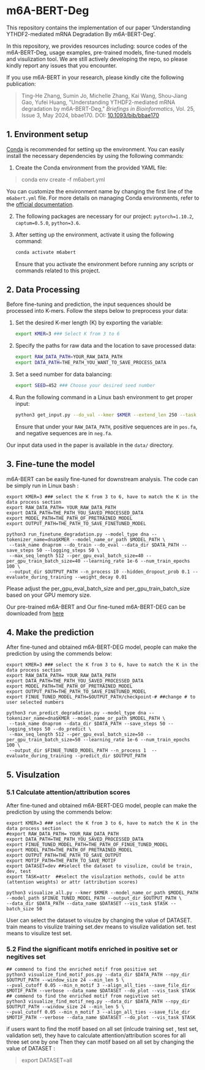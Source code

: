 # m6A-BERT-Deg
This repository contains the implementation of our paper ‘Understanding YTHDF2-mediated mRNA Degradation By m6A-BERT-Deg’.

In this repository, we provides resources including: source codes of the m6A-BERT-Deg, usage examples, pre-trained models, fine-tuned models and visulization tool. We are still actively developing the repo, so please kindly report any issues that you encounter.

If you use m6A-BERT in your research, please kindly cite the following publication:

> Ting-He Zhang, Sumin Jo, Michelle Zhang, Kai Wang, Shou-Jiang Gao, Yufei Huang, "Understanding YTHDF2-mediated mRNA degradation by m6A-BERT-Deg," *Briefings in Bioinformatics*, Vol. 25, Issue 3, May 2024, bbae170. DOI: [10.1093/bib/bbae170](https://doi.org/10.1093/bib/bbae170)

## 1. Environment setup 
[Conda](https://docs.anaconda.com/anaconda/install/linux/) is recommended for setting up the environment. You can easily install the necessary dependencies by using the following commands:
1. Create the Conda environment from the provided YAML file:
  > conda env create -f m6abert.yml 

You can customize the environment name by changing the first line of the `m6abert.yml` file. For more details on managing Conda environments, refer to the [official documentation](https://docs.conda.io/projects/conda/en/latest/user-guide/tasks/manage-environments.html#creating-an-environment-from-an-environment-yml-file).


2. The following packages are necessary for our project: `pytorch=1.10.2`, `captum=0.5.0`, `python=3.6`.

3. After setting up the environment, activate it using the following command:

    ```bash
    conda activate m6abert
    ```
    
   Ensure that you activate the environment before running any scripts or commands related to this project.
   
## 2. Data Processing

Before fine-tuning and prediction, the input sequences should be processed into K-mers. Follow the steps below to preprocess your data:

1. Set the desired K-mer length (K) by exporting the variable:

    ```bash
    export KMER=3 ### Select K from 3 to 6
    ```

2. Specify the paths for raw data and the location to save processed data:

    ```bash
    export RAW_DATA_PATH=YOUR_RAW_DATA_PATH
    export DATA_PATH=THE_PATH_YOU_WANT_TO_SAVE_PROCESS_DATA
    ```

3. Set a seed number for data balancing:

    ```bash
    export SEED=452 ### Choose your desired seed number
    ```

4. Run the following command in a Linux bash environment to get proper input:

    ```bash
    python3 get_input.py --do_val --kmer $KMER --extend_len 250 --task finetune --data_dir $RAW_DATA_PATH --save_dir $DATA_PATH --seed $SEED
    ```

    Ensure that under your `RAW_DATA_PATH`, positive sequences are in `pos.fa`, and negative sequences are in `neg.fa`.

Our input data used in the paper is available in the `data/` directory.

## 3. Fine-tune the model 
m6A-BERT can be easily fine-tuned for downstream analysis. The code can be simply run in Linux bash :
```
export KMER=3 ### select the K from 3 to 6, have to match the K in the data process section 
export RAW_DATA_PATH= YOUR_RAW_DATA_PATH
export DATA_PATH=THE_PATH_YOU_SAVED_PROCESSED_DATA
export MODEL_PATH=THE_PATH_OF_PRETRAINED_MODEL
export OUTPUT_PATH=THE_PATH_TO_SAVE_FINETUNED_MODEL

python3 run_finetune_degradation.py --model_type dna --tokenizer_name=dna$KMER --model_name_or_path $MODEL_PATH \
 --task_name dnaprom --do_train --do_eval --data_dir $DATA_PATH --save_steps 50 --logging_steps 50 \
 --max_seq_length 512 --per_gpu_eval_batch_size=40 --per_gpu_train_batch_size=40 --learning_rate 1e-6 --num_train_epochs 100 \
 --output_dir $OUTPUT_PATH --n_process 10 --hidden_dropout_prob 0.1 --evaluate_during_training --weight_decay 0.01
```
Please adjust the per_gpu_eval_batch_size and per_gpu_train_batch_size based on your GPU memory size.

Our pre-trained m6A-BERT and Our fine-tuned m6A-BERT-DEG  can be downloaded from [here](https://utsacloud-my.sharepoint.com/:f:/g/personal/tinghe_zhang_utsa_edu/EiJfHwd0c69Pp1-dDZ7_Ly0B2q8s2vhiOfYvKRhWazmOjw?e=rIdWa2)


## 4. Make the prediction 
After fine-tuned and obtained m6A-BERT-DEG model, people can make the prediction by using the commends below: 

```
export KMER=3 ### select the K from 3 to 6, have to match the K in the data process section 
export RAW_DATA_PATH= YOUR_RAW_DATA_PATH
export DATA_PATH=THE_PATH_YOU_SAVED_PROCESSED_DATA
export MODEL_PATH=THE_PATH_OF_PRETRAINED_MODEL
export OUTPUT_PATH=THE_PATH_TO_SAVE_FINETUNED_MODEL
export FINUE_TUNED_MODEL_PATH=$OUTPUT_PATH/checkpoint-# ##change # to user selected numbers 

python3 run_predict_degradation.py --model_type dna --tokenizer_name=dna$KMER --model_name_or_path $MODEL_PATH \
 --task_name dnaprom --data_dir $DATA_PATH --save_steps 50 --logging_steps 50 --do_predict \
 --max_seq_length 512 --per_gpu_eval_batch_size=50 --per_gpu_train_batch_size=50 --learning_rate 1e-6 --num_train_epochs 100 \
 --output_dir $FINUE_TUNED_MODEL_PATH --n_process 1  --evaluate_during_training --predict_dir $OUTPUT_PATH
```

## 5. Visulzation 
### 5.1 Calculate attention/attribution scores
After fine-tuned and obtained m6A-BERT-DEG model, people can make the prediction by using the commends below: 

```
export KMER=3 ### select the K from 3 to 6, have to match the K in the data process section 
#export RAW_DATA_PATH= YOUR_RAW_DATA_PATH
export DATA_PATH=THE_PATH_YOU_SAVED_PROCESSED_DATA
export FINUE_TUNED_MODEL_PATH=THE_PATH_OF_FINUE_TUNED_MODEL
export MODEL_PATH=THE_PATH_OF_PRETRAINED_MODEL
export OUTPUT_PATH=THE_PATH_TO_SAVE_OUTPUT
export MOTIF_PATH=THE_PATH_TO_SAVE_MOTIF
export DATASET=dev ##select the dataset to visulize, could be train, dev, test
export TASK=attr  ##select the visulzation methods, could be attn (attention weights) or attr (attribution scores)

python3 visualize_all.py --kmer $KMER --model_name_or_path $MODEL_PATH --model_path $FINUE_TUNED_MODEL_PATH --output_dir $OUTPUT_PATH \
--data_dir $DATA_PATH --data_name $DATASET --vis_task $TASK --batch_size 50
```
User can select the dataset to visulze by changing the value of DATASET. 
train means to visulize training set.dev means to visulize validation set. test means to visulize test set.  

### 5.2 Find the significant motifs enriched in positive set or negitives set

```
## commend to find the enriched motif from positive set
python3 visualize_find_motif_pos.py --data_dir $DATA_PATH --npy_dir $OUTPUT_PATH --window_size 24 --min_len 5 \
--pval_cutoff 0.05 --min_n_motif 3 --align_all_ties --save_file_dir $MOTIF_PATH --verbose --data_name $DATASET --do_plot --vis_task $TASK
## commend to find the enriched motif from negivtive set
python3 visualize_find_motif_neg.py --data_dir $DATA_PATH --npy_dir $OUTPUT_PATH --window_size 24 --min_len 5 \
--pval_cutoff 0.05 --min_n_motif 3 --align_all_ties --save_file_dir $MOTIF_PATH --verbose --data_name $DATASET --do_plot --vis_task $TASK
```

if users want to find the motif based on all set (inlcude training set , test set, validation set), they have to calculate attention/attribution scores for all three set one by one
Then they can motif based on all set by changing the value of DATASET :
> export DATASET=all
